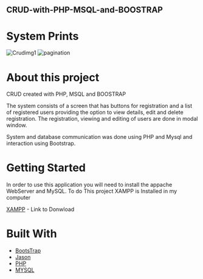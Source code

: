 ## CRUD-with-PHP-MSQL-and-BOOSTRAP

# System Prints
![Crudimg1](https://user-images.githubusercontent.com/32044051/68096347-d8587e00-fe8e-11e9-8274-da78971bafbf.png)
![pagination](https://user-images.githubusercontent.com/32044051/68096357-ed351180-fe8e-11e9-8db8-7d449511b426.png)


# About this project 

CRUD created with PHP, MSQL and BOOSTRAP

The system consists of a screen that has buttons for registration and a list of registered users providing the option to view details, edit and delete registration. The registration, viewing and editing of users are done in modal window.

System and database communication was done using PHP and Mysql and interaction using Bootstrap.

# Getting Started 

In order to use this application you will need to install the appache WebServer and MySQL. To do This project XAMPP is Installed in my computer

[XAMPP](https://www.apachefriends.org/download.html) - Link to Donwload

# Built With

* [BootsTrap](https://stackpath.bootstrapcdn.com/bootstrap/4.1.3/css/bootstrap.min.css)
* [Jason](https://ajax.googleapis.com/ajax/libs/jquery/3.2.1/jquery.min.js)
* [PHP](https://www.php.net/get-involved.php) 
* [MYSQL](https://dev.mysql.com/doc/)



